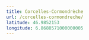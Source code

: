 ```yaml
---
title: Corcelles-Cormondrèche
url: /corcelles-cormondreche/
latitude: 46.9852153
longitude: 6.8688571000000005
---
```

